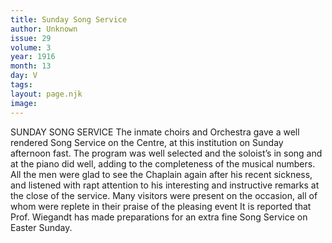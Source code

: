 ```yaml
---
title: Sunday Song Service
author: Unknown
issue: 29
volume: 3
year: 1916
month: 13
day: V
tags:
layout: page.njk
image:
---
```

SUNDAY SONG SERVICE       The inmate choirs and Orchestra gave a well rendered Song Service on the Centre, at this institution on Sunday afternoon fast. The program was well selected and the soloist’s in song and at the piano did well, adding to the completeness of the musical numbers.       All the men were glad to see the Chaplain again after his recent sickness, and listened with rapt attention to his interesting and instructive remarks at the close of the service.       Many visitors were present on the occasion, all of whom were replete in their praise of the pleasing event       It is reported that Prof. Wiegandt has made preparations for an extra fine Song Service on Easter Sunday. 





